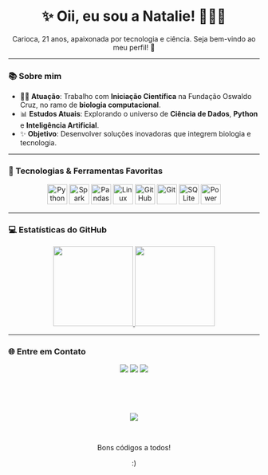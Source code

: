 <h1 align="center">✨ Oii, eu sou a Natalie! 👩‍💻🤓 </h1>

<p align="center">  
Carioca, 21 anos, apaixonada por tecnologia e ciência.  
Seja bem-vindo ao meu perfil! 🌟  
</p>

---

### 📚 **Sobre mim**  
- 👩‍🔬 **Atuação**: Trabalho com **Iniciação Científica** na Fundação Oswaldo Cruz, no ramo de **biologia computacional**.  
- 📊 **Estudos Atuais**: Explorando o universo de **Ciência de Dados**, **Python** e **Inteligência Artificial**.  
- ✨ **Objetivo**: Desenvolver soluções inovadoras que integrem biologia e tecnologia.  

---

### 🔧 Tecnologias & Ferramentas Favoritas
<div align="center"> 
  <img src="https://cdn.jsdelivr.net/gh/devicons/devicon/icons/python/python-original.svg" height="40" alt="Python" title="Python"/> 
  <img src="https://upload.wikimedia.org/wikipedia/commons/f/f3/Apache_Spark_logo.svg" height="40" alt="Spark" title="Apache Spark"/>
  <img src="https://cdn.jsdelivr.net/gh/devicons/devicon/icons/pandas/pandas-original.svg" height="40" alt="Pandas" title="Pandas"/> 
  <img src="https://cdn.jsdelivr.net/gh/devicons/devicon/icons/linux/linux-original.svg" height="40" alt="Linux" title="Linux"/> 
  <img src="https://cdn.jsdelivr.net/gh/devicons/devicon/icons/github/github-original.svg" height="40" alt="GitHub" title="GitHub"/> 
  <img src="https://cdn.jsdelivr.net/gh/devicons/devicon/icons/git/git-original.svg" height="40" alt="Git" title="Git"/> 
  <img src="https://cdn.jsdelivr.net/gh/devicons/devicon/icons/sqlite/sqlite-original.svg" height="40" alt="SQLite" title="SQLite"/> 
  <img src="https://img.icons8.com/color/48/000000/power-bi.png" height="40" alt="Power BI" title="Power BI"/> 
</div>

---

### 💻 **Estatísticas do GitHub**  

<div align="center">  
  <a href="https://github.com/namqs">  
    <img height="160em" src="https://github-readme-stats.vercel.app/api?username=namqs&show_icons=true&theme=midnight-purple&include_all_commits=true&count_private=true"/>  
    <img height="160em" src="https://github-readme-stats.vercel.app/api/top-langs/?username=namqs&layout=compact&langs_count=7&theme=midnight-purple"/>  
  </a>  
</div>  

---

### 🌐 **Entre em Contato**

<div align="center">  
  <a href="https://www.linkedin.com/in/nataliemqs/" target="_blank"><img src="https://img.shields.io/badge/-LinkedIn-%230077B5?style=for-the-badge&logo=linkedin&logoColor=white" target="_blank"></a>  
  <a href="mailto:namqsf@gmail.com"><img src="https://img.shields.io/badge/-Email-%23333?style=for-the-badge&logo=gmail&logoColor=white" target="_blank"></a>  
  <a href="https://instagram.com/namqs_" target="_blank"><img src="https://img.shields.io/badge/-Instagram-%23E4405F?style=for-the-badge&logo=instagram&logoColor=white" target="_blank"></a> 
</div> 
 
 ##
<br>
<br>
  <p align="center">
    <img src="https://imgur.com/cDr1m0S.gif">
  </p>
<br>
   <p align="center">Bons códigos a todos!</p>
   <p align="center">:)</p>
 
</div>

